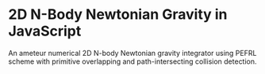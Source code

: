 # 2D N-Body Newtonian Gravity in JavaScript

An ameteur numerical 2D N-body Newtonian gravity integrator using PEFRL scheme with primitive overlapping and path-intersecting collision detection.
